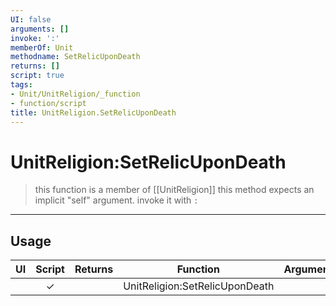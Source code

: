 ```yaml
---
UI: false
arguments: []
invoke: ':'
memberOf: Unit
methodname: SetRelicUponDeath
returns: []
script: true
tags:
- Unit/UnitReligion/_function
- function/script
title: UnitReligion.SetRelicUponDeath
---
```

# UnitReligion:SetRelicUponDeath
> this function is a member of [[UnitReligion]]
> this method expects an implicit "self" argument. invoke it with `:`
-----
## Usage
|  UI | Script | Returns | Function | Arguments |
|:---:|:------:|-------:|:--------:|:---------|
| |✓||UnitReligion:SetRelicUponDeath||
